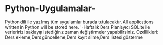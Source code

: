 # Python-Uygulamalar-
Python dili ile yazılmış tüm uygulamlar burada tutulacaktır.
All applications written in Python will be stored here.
1-Haftalık Ders Planlayıcı
SQLite ile verierinizi saklayıp istediğiniz zaman değiştirmeler yapabilirsiniz.
Özelllikleri:
Ders ekleme,Ders güncelleme,Ders kayıt silme,Ders listesi gösterme
